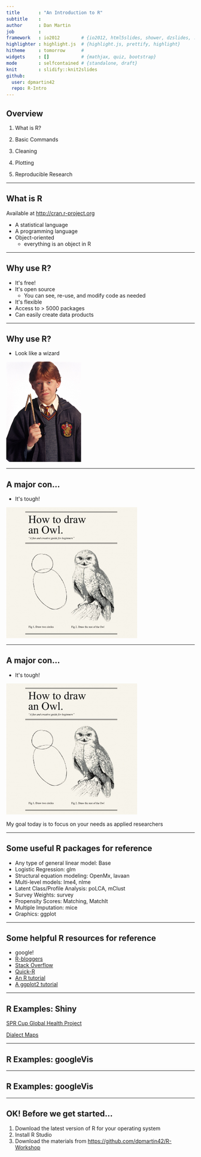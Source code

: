 ```yaml
---
title       : "An Introduction to R"
subtitle    : 
author      : Dan Martin
job         : 
framework   : io2012        # {io2012, html5slides, shower, dzslides, ...}
highlighter : highlight.js  # {highlight.js, prettify, highlight}
hitheme     : tomorrow      # 
widgets     : []            # {mathjax, quiz, bootstrap}
mode        : selfcontained # {standalone, draft}
knit        : slidify::knit2slides
github:
  user: dpmartin42
  repo: R-Intro
---
```


## Overview

1. What is R?

2. Basic Commands

3. Cleaning

4. Plotting

5. Reproducible Research 

--- 

## What is R


Available at http://cran.r-project.org

* A statistical language
* A programming language
* Object-oriented
  * everything is an object in R

--- 

## Why use R?

* It's free!
* It's open source
  * You can see, re-use, and modify code as needed
* It's flexible
* Access to > 5000 packages
* Can easily create data products

--- 

## Why use R?

* Look like a wizard

<img src="figure/wizard.png" style="width: 200px;"/>

---

## A major con...

* It's tough!

<img src="figure/owl.png" style="width: 350px;"/>

--- 

## A major con...

* It's tough!

<img src="figure/owl.png" style="width: 350px;"/>

My goal today is to focus on your needs as applied researchers

--- 

## Some useful R packages for reference

* Any type of general linear model: Base
* Logistic Regression: glm
* Structural equation modeling: OpenMx, lavaan
* Multi-level models: lme4, nlme
* Latent Class/Profile Analysis: poLCA, mClust
* Survey Weights: survey
* Propensity Scores: Matching, MatchIt
* Multiple Imputation: mice
* Graphics: ggplot

--- 

## Some helpful R resources for reference

* google!
* [R-bloggers](http://www.r-bloggers.com/)
* [Stack Overflow](http://stackoverflow.com/)
* [Quick-R](http://www.statmethods.net/)
* [An R tutorial](http://www.cyclismo.org/tutorial/R/)
* [A ggplot2 tutorial](http://www.ling.upenn.edu/~joseff/avml2012/)

--- 

## R Examples: Shiny

[SPR Cup Global Health Project](https://dpmartin42.shinyapps.io/App-1/)

[Dialect Maps](http://spark.rstudio.com/jkatz/SurveyMaps/)

--- 

## R Examples: googleVis

<!-- MotionChart generated in R 3.1.1 by googleVis 0.5.3 package -->
<!-- Tue Jul 29 11:15:04 2014 -->


<!-- jsHeader -->
<script type="text/javascript">
 
// jsData 
function gvisDataMotionChartID4ed170f0e9f6 () {
var data = new google.visualization.DataTable();
var datajson =
[
 [
 "Apples",
new Date(2008,11,31),
2008,
"West",
98,
78,
20 
],
[
 "Apples",
new Date(2009,11,31),
2009,
"West",
111,
79,
32 
],
[
 "Apples",
new Date(2010,11,31),
2010,
"West",
89,
76,
13 
],
[
 "Oranges",
new Date(2008,11,31),
2008,
"East",
96,
81,
15 
],
[
 "Bananas",
new Date(2008,11,31),
2008,
"East",
85,
76,
9 
],
[
 "Oranges",
new Date(2009,11,31),
2009,
"East",
93,
80,
13 
],
[
 "Bananas",
new Date(2009,11,31),
2009,
"East",
94,
78,
16 
],
[
 "Oranges",
new Date(2010,11,31),
2010,
"East",
98,
91,
7 
],
[
 "Bananas",
new Date(2010,11,31),
2010,
"East",
81,
71,
10 
] 
];
data.addColumn('string','Fruit');
data.addColumn('date','Date');
data.addColumn('number','Year');
data.addColumn('string','Location');
data.addColumn('number','Sales');
data.addColumn('number','Expenses');
data.addColumn('number','Profit');
data.addRows(datajson);
return(data);
}
 
// jsDrawChart
function drawChartMotionChartID4ed170f0e9f6() {
var data = gvisDataMotionChartID4ed170f0e9f6();
var options = {};
options["width"] =    550;
options["height"] =    350;

    var chart = new google.visualization.MotionChart(
    document.getElementById('MotionChartID4ed170f0e9f6')
    );
    chart.draw(data,options);
    

}
  
 
// jsDisplayChart
(function() {
var pkgs = window.__gvisPackages = window.__gvisPackages || [];
var callbacks = window.__gvisCallbacks = window.__gvisCallbacks || [];
var chartid = "motionchart";
  
// Manually see if chartid is in pkgs (not all browsers support Array.indexOf)
var i, newPackage = true;
for (i = 0; newPackage && i < pkgs.length; i++) {
if (pkgs[i] === chartid)
newPackage = false;
}
if (newPackage)
  pkgs.push(chartid);
  
// Add the drawChart function to the global list of callbacks
callbacks.push(drawChartMotionChartID4ed170f0e9f6);
})();
function displayChartMotionChartID4ed170f0e9f6() {
  var pkgs = window.__gvisPackages = window.__gvisPackages || [];
  var callbacks = window.__gvisCallbacks = window.__gvisCallbacks || [];
  window.clearTimeout(window.__gvisLoad);
  // The timeout is set to 100 because otherwise the container div we are
  // targeting might not be part of the document yet
  window.__gvisLoad = setTimeout(function() {
  var pkgCount = pkgs.length;
  google.load("visualization", "1", { packages:pkgs, callback: function() {
  if (pkgCount != pkgs.length) {
  // Race condition where another setTimeout call snuck in after us; if
  // that call added a package, we must not shift its callback
  return;
}
while (callbacks.length > 0)
callbacks.shift()();
} });
}, 100);
}
 
// jsFooter
</script>
 
<!-- jsChart -->  
<script type="text/javascript" src="https://www.google.com/jsapi?callback=displayChartMotionChartID4ed170f0e9f6"></script>
 
<!-- divChart -->
  
<div id="MotionChartID4ed170f0e9f6" 
  style="width: 550; height: 350;">
</div>

---

## R Examples: googleVis

<!-- GeoChart generated in R 3.1.1 by googleVis 0.5.3 package -->
<!-- Tue Jul 29 11:15:04 2014 -->


<!-- jsHeader -->
<script type="text/javascript">
 
// jsData 
function gvisDataGeoChartID4ed158904f67 () {
var data = new google.visualization.DataTable();
var datajson =
[
 [
 "Alabama",
2.1 
],
[
 "Alaska",
1.5 
],
[
 "Arizona",
1.8 
],
[
 "Arkansas",
1.9 
],
[
 "California",
1.1 
],
[
 "Colorado",
0.7 
],
[
 "Connecticut",
1.1 
],
[
 "Delaware",
0.9 
],
[
 "Florida",
1.3 
],
[
 "Georgia",
2 
],
[
 "Hawaii",
1.9 
],
[
 "Idaho",
0.6 
],
[
 "Illinois",
0.9 
],
[
 "Indiana",
0.7 
],
[
 "Iowa",
0.5 
],
[
 "Kansas",
0.6 
],
[
 "Kentucky",
1.6 
],
[
 "Louisiana",
2.8 
],
[
 "Maine",
0.7 
],
[
 "Maryland",
0.9 
],
[
 "Massachusetts",
1.1 
],
[
 "Michigan",
0.9 
],
[
 "Minnesota",
0.6 
],
[
 "Mississippi",
2.4 
],
[
 "Missouri",
0.8 
],
[
 "Montana",
0.6 
],
[
 "Nebraska",
0.6 
],
[
 "Nevada",
0.5 
],
[
 "New Hampshire",
0.7 
],
[
 "New Jersey",
1.1 
],
[
 "New Mexico",
2.2 
],
[
 "New York",
1.4 
],
[
 "North Carolina",
1.8 
],
[
 "North Dakota",
0.8 
],
[
 "Ohio",
0.8 
],
[
 "Oklahoma",
1.1 
],
[
 "Oregon",
0.6 
],
[
 "Pennsylvania",
1 
],
[
 "Rhode Island",
1.3 
],
[
 "South Carolina",
2.3 
],
[
 "South Dakota",
0.5 
],
[
 "Tennessee",
1.7 
],
[
 "Texas",
2.2 
],
[
 "Utah",
0.6 
],
[
 "Vermont",
0.6 
],
[
 "Virginia",
1.4 
],
[
 "Washington",
0.6 
],
[
 "West Virginia",
1.4 
],
[
 "Wisconsin",
0.7 
],
[
 "Wyoming",
0.6 
] 
];
data.addColumn('string','state.name');
data.addColumn('number','Illiteracy');
data.addRows(datajson);
return(data);
}
 
// jsDrawChart
function drawChartGeoChartID4ed158904f67() {
var data = gvisDataGeoChartID4ed158904f67();
var options = {};
options["width"] =    550;
options["height"] =    350;
options["region"] = "US";
options["displayMode"] = "regions";
options["resolution"] = "provinces";

    var chart = new google.visualization.GeoChart(
    document.getElementById('GeoChartID4ed158904f67')
    );
    chart.draw(data,options);
    

}
  
 
// jsDisplayChart
(function() {
var pkgs = window.__gvisPackages = window.__gvisPackages || [];
var callbacks = window.__gvisCallbacks = window.__gvisCallbacks || [];
var chartid = "geochart";
  
// Manually see if chartid is in pkgs (not all browsers support Array.indexOf)
var i, newPackage = true;
for (i = 0; newPackage && i < pkgs.length; i++) {
if (pkgs[i] === chartid)
newPackage = false;
}
if (newPackage)
  pkgs.push(chartid);
  
// Add the drawChart function to the global list of callbacks
callbacks.push(drawChartGeoChartID4ed158904f67);
})();
function displayChartGeoChartID4ed158904f67() {
  var pkgs = window.__gvisPackages = window.__gvisPackages || [];
  var callbacks = window.__gvisCallbacks = window.__gvisCallbacks || [];
  window.clearTimeout(window.__gvisLoad);
  // The timeout is set to 100 because otherwise the container div we are
  // targeting might not be part of the document yet
  window.__gvisLoad = setTimeout(function() {
  var pkgCount = pkgs.length;
  google.load("visualization", "1", { packages:pkgs, callback: function() {
  if (pkgCount != pkgs.length) {
  // Race condition where another setTimeout call snuck in after us; if
  // that call added a package, we must not shift its callback
  return;
}
while (callbacks.length > 0)
callbacks.shift()();
} });
}, 100);
}
 
// jsFooter
</script>
 
<!-- jsChart -->  
<script type="text/javascript" src="https://www.google.com/jsapi?callback=displayChartGeoChartID4ed158904f67"></script>
 
<!-- divChart -->
  
<div id="GeoChartID4ed158904f67" 
  style="width: 550; height: 350;">
</div>

---

## OK! Before we get started...

1. Download the latest version of R for your operating system
2. Install R Studio
3. Download the materials from https://github.com/dpmartin42/R-Workshop






